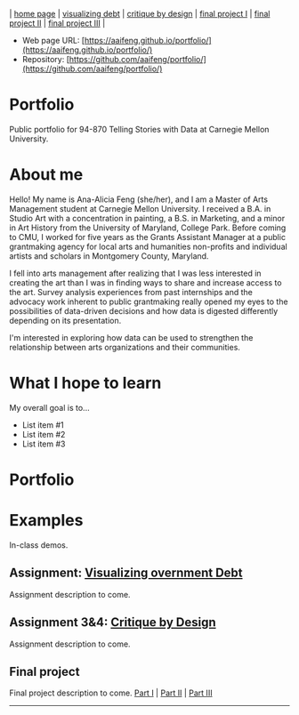 | [home page](https://aaifeng.github.io/portfolio/) | [visualizing debt](visualizing-government-debt) | [critique by design](critique-by-design) | [final project I](final-project-part-one) | [final project II](final-project-part-two) | [final project III](final-project-part-three) |

- Web page URL: [https://aaifeng.github.io/portfolio/](https://aaifeng.github.io/portfolio/)
- Repository: [https://github.com/aaifeng/portfolio/](https://github.com/aaifeng/portfolio/)

# Portfolio
Public portfolio for 94-870 Telling Stories with Data at Carnegie Mellon University. 

# About me
Hello! My name is Ana-Alicia Feng (she/her), and I am a Master of Arts Management student at Carnegie Mellon University. I received a B.A. in Studio Art with a concentration in painting, a B.S. in Marketing, and a minor in Art History from the University of Maryland, College Park. Before coming to CMU, I worked for five years as the Grants Assistant Manager at a public grantmaking agency for local arts and humanities non-profits and individual artists and scholars in Montgomery County, Maryland.

I fell into arts management after realizing that I was less interested in creating the art than I was in finding ways to share and increase access to the art. Survey analysis experiences from past internships and the advocacy work inherent to public grantmaking really opened my eyes to the possibilities of data-driven decisions and how data is digested differently depending on its presentation.

I'm interested in exploring how data can be used to strengthen the relationship between arts organizations and their communities.

# What I hope to learn
My overall goal is to...

- List item #1
- List item #2
- List item #3

# Portfolio

# Examples
In-class demos. 

## Assignment: [Visualizing overnment Debt](visualizing-government-debt)
Assignment description to come. 

## Assignment 3&4: [Critique by Design](critique-by-design)
Assignment description to come.  

## Final project
Final project description to come. 
[Part I](final-project-part-one) | [Part II](final-project-part-two) | [Part III](final-project-part-three)

---
